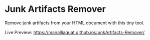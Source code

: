 # Junk Artifacts Remover
Remove junk artifacts from your HTML document with this tiny tool.

Live Preview: https://manalliaquat.github.io/JunkArtifacts-Remover/
